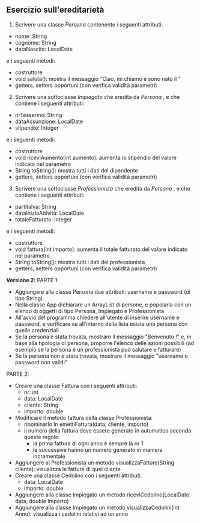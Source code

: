 ## Esercizio sull'ereditarietà

1) Scrivere una classe *Persona* contenente i seguenti attributi:  
* nome: String
* cognome: String
* dataNascita: LocalDate

e i seguenti metodi:
* costruttore
* void saluta(): mostra il messaggio "Ciao, mi chiamo <nome> <cognome> e sono nato il <dataNascita>"
* getters, setters opportuni (con verifica validità parametri)

2) Scrivere una sottoclasse *Impiegato* che eredita da *Persona* , e che contiene i seguenti attributi:
* nrTesserino: String
* dataAssunzione: LocalDate
* stipendio: Integer

e i seguenti metodi:
* costruttore
* void riceviAumento(int aumento): aumenta lo stipendio del valore indicato nel parametro
* String toString(): mostra tutti i dati del dipendente
* getters, setters opportuni (con verifica validità parametri)

3) Scrivere una sottoclasse *Professionista* che eredita da *Persona* , e che contiene i seguenti attributi:
* partitaIva: String
* dataInizioAttività: LocalDate
* totaleFatturato: Integer

e i seguenti metodi:
* costruttore
* void fattura(int importo): aumenta il totale fatturato del valore indicato nel parametro
* String toString(): mostra tutti i dati del professionista
* getters, setters opportuni (con verifica validità parametri)

**Versione 2:**
PARTE 1
- Aggiungere alla classe Persona due attributi: username e password (di tipo String)
- Nella classe App dichiarare un ArrayList di persone, e popolarla con un elenco di oggetti di tipo Persona, Impiegato e Professionista
- All'avvio del programma chiedere all'utente di inserire username e password, e verificare se all'interno della lista esiste una persona con quelle credenziali
- Se la persona è stata trovata, mostrare il messaggio "Benvenuto <nome> <cognome>!" e, in base alla tipologia di persona, proporre l'elenco delle azioni possibili (ad esempio se la persona è un professionista può salutare e fatturare)
- Se la persona non è stata trovata, mostrare il messaggio "username o password non validi"

PARTE 2:
- Creare una classe Fattura con i seguenti attributi:
    * nr: int
    * data: LocalDate
    * cliente: String
    * importo: double
- Modificare il metodo fattura della classe Professionista:
    * rinominarlo in emettiFattura(data, cliente, importo)
    * il numero della fattura deve essere generato in automatico secondo queste regole: 
        - la prima fattura di ogni anno è sempre la nr 1
        - le successive hanno un numero generato in maniera incrementale
- Aggiungere al Professionista un metodo visualizzaFatture(String cliente): visualizza le fatture di quel cliente
- Creare una classe Cedolino con i seguenti attributi:
    * data: LocalDate    
    * importo: double
- Aggiungere alla classe Impiegato un metodo riceviCedolino(LocalDate data, double Importo)
- Aggiungere alla classe Impiegato un metodo visualizzaCedolini(int Anno): visualizza i cedolini relativi ad un anno